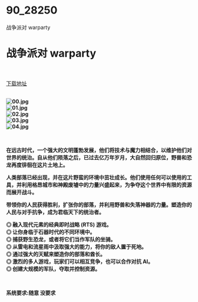 # 90_28250
战争派对 warparty
# 战争派对 warparty
 <br/></br>
[下载地址](https://www.switch520.cc/article/28250 "下载地址")
<br/></br>

<p><strong><img title="00.jpg" src="https://www.switch520.cc/muke_img/2022_03_15_6ba772ad59c4a.jpg" alt="00.jpg"></strong><br>
<strong><img title="01.jpg" src="https://www.switch520.cc/muke_img/2022_03_15_5e22934fb1fed.jpg" alt="01.jpg"></strong><br>
<strong><img title="02.jpg" src="https://www.switch520.cc/muke_img/2022_03_15_fc01aaf9ba7b7.jpg" alt="02.jpg"></strong><br>
<strong><img title="03.jpg" src="https://www.switch520.cc/muke_img/2022_03_15_7e81e6d268742.jpg" alt="03.jpg"></strong><br>
<strong><img title="04.jpg" src="https://www.switch520.cc/muke_img/2022_03_15_86cb363594275.jpg" alt="04.jpg">&nbsp;</strong></p>
<p>&nbsp;</p>
<p><strong>在远古时代，一个强大的文明蓬勃发展，他们将技术与魔力相结合，以维护他们对世界的统治。自从他们陨落之后，已过去亿万年岁月，大自然回归原位，野兽和恐龙再度徘徊在这片土地上。</strong></p>
<p><strong>人类部落已经出现，并在这片野蛮的环境中茁壮成长。他们使用任何可以使用的工具，并利用格昂城市和神殿废墟中的力量兴盛起来，为争夺这个世界中有限的资源而展开战斗。</strong></p>
<p><strong>带领你的人民获得胜利，扩张你的部落，并利用野兽和失落神器的力量。塑造你的人民与对手抗争，成为君临天下的统治者。</strong></p>
<p><strong>◎ 融入现代元素的经典即时战略 (RTS) 游戏。</strong><br>
<strong>◎ 让你身临于石器时代的不同环境中。</strong><br>
<strong>◎ 捕获野生恐龙，或者将它们当作军队的坐骑。</strong><br>
<strong>◎ 从雷电和流星雨中汲取强大的能力，将你的敌人置于死地。</strong><br>
<strong>◎ 通过强大的天赋来塑造你的部落和酋长。</strong><br>
<strong>◎ 激烈的多人游戏，玩家们可以相互竞争，也可以合作对抗 AI。</strong><br>
<strong>◎ 创建大规模的军队，夺取并控制资源。</strong></p>
<p>&nbsp;</p>
<p><strong>系统要求:随意 没要求</strong></p>



